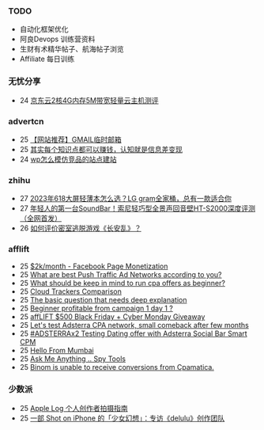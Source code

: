 ### TODO
-  自动化框架优化
-  阿良Devops 训练营资料
-  生财有术精华帖子、航海帖子浏览
-  Affiliate 每日训练

### 无忧分享
<!-- ruyo:START -->
-  24 [京东云2核4G内存5M带宽轻量云主机测评](https://51.ruyo.net/18543.html)<!-- ruyo:END -->

### advertcn
<!-- advertcn:START -->
-  25 [【网站推荐】GMAIL临时邮箱](https://www.advertcn.com/forum.php?mod=viewthread&tid=113072)
-  25 [其实每个知识点都可以赚钱，认知就是信息差变现](https://www.advertcn.com/forum.php?mod=viewthread&tid=113071)
-  24 [wp怎么模仿竞品的站点建站](https://www.advertcn.com/forum.php?mod=viewthread&tid=113065)<!-- advertcn:END -->

### zhihu
<!-- zhihu:START -->
-  27 [2023年618大屏轻薄本怎么选？LG gram全家桶，总有一款适合你](http://zhuanlan.zhihu.com/p/632641888?utm_campaign=rss&utm_medium=rss&utm_source=rss&utm_content=title)
-  27 [年轻人的第一台SoundBar！索尼轻巧型全景声回音壁HT-S2000深度评测（全网首发）](http://zhuanlan.zhihu.com/p/630990296?utm_campaign=rss&utm_medium=rss&utm_source=rss&utm_content=title)
-  26 [如何评价密室逃脱游戏《长安乱》？](http://www.zhihu.com/question/563950552/answer/3045961312?utm_campaign=rss&utm_medium=rss&utm_source=rss&utm_content=title)<!-- zhihu:END -->

### afflift
<!-- afflift:START -->
-  25 [$2k/month - Facebook Page Monetization](https://afflift.com/f/threads/2k-month-facebook-page-monetization.10637/)
-  25 [What are best Push Traffic Ad Networks according to you?](https://afflift.com/f/threads/what-are-best-push-traffic-ad-networks-according-to-you.11953/)
-  25 [What should be keep in mind to run cpa offers as beginner?](https://afflift.com/f/threads/what-should-be-keep-in-mind-to-run-cpa-offers-as-beginner.12112/)
-  25 [Cloud Trackers Comparison](https://afflift.com/f/threads/cloud-trackers-comparison.10165/)
-  25 [The basic question that needs deep explanation](https://afflift.com/f/threads/the-basic-question-that-needs-deep-explanation.12103/)
-  25 [Beginner profitable from campaign 1 day 1 ?](https://afflift.com/f/threads/beginner-profitable-from-campaign-1-day-1.11957/)
-  25 [affLIFT $500 Black Friday + Cyber Monday Giveaway](https://afflift.com/f/threads/afflift-500-black-friday-cyber-monday-giveaway.12105/)
-  25 [Let&#39;s test Adsterra CPA network, small comeback after few months](https://afflift.com/f/threads/lets-test-adsterra-cpa-network-small-comeback-after-few-months.12058/)
-  25 [#ADSTERRAx2 Testing Dating offer with Adsterra Social Bar Smart CPM](https://afflift.com/f/threads/adsterrax2-testing-dating-offer-with-adsterra-social-bar-smart-cpm.12092/)
-  25 [Hello From Mumbai](https://afflift.com/f/threads/hello-from-mumbai.12106/)
-  25 [Ask Me Anything .. Spy Tools](https://afflift.com/f/threads/ask-me-anything-spy-tools.9343/)
-  25 [Binom is unable to receive conversions from Cpamatica.](https://afflift.com/f/threads/binom-is-unable-to-receive-conversions-from-cpamatica.12111/)<!-- afflift:END -->

### 少数派
<!-- sspai:START -->
-  25 [Apple Log 个人创作者拍摄指南](https://sspai.com/prime/story/log-color-encoding-for-individual-creators)
-  25 [一部 Shot on iPhone 的「少女幻想」：专访《delulu》创作团队](https://sspai.com/post/84616)<!-- sspai:END -->
